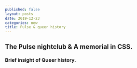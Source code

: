 ```yaml
---
published: false
layout: posts
date: 2019-12-23
categories: new
title: Pulse & queer history
---
```


## The Pulse nightclub & A memorial in CSS.  




### Brief insight of Queer history.
